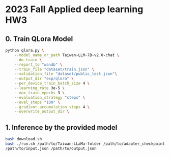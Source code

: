 # 2023 Fall Applied deep learning HW3

## 0. Train QLora Model

```bash
python qlora.py \
    --model_name_or_path Taiwan-LLM-7B-v2.0-chat \
    --do_train \
    --report_to "wandb" \
    --train_file "dataset/train.json" \
    --validation_file "dataset/public_test.json"\
    --output_dir "exp/qlora" \
    --per_device_train_batch_size 4 \
    --learning_rate 3e-5 \
    --max_train_epochs 3 \
    --evaluation_strategy "steps" \
    --eval_steps "100" \
    --gradient_accumulation_steps 4 \
    --overwrite_output_dir \
```

## 1. Inference by the provided model

```bash
bash download.sh
bash ./run.sh /path/to/Taiwan-LLaMa-folder /path/to/adapter_checkpoint \ 
/path/to/input.json /path/to/output.json
```